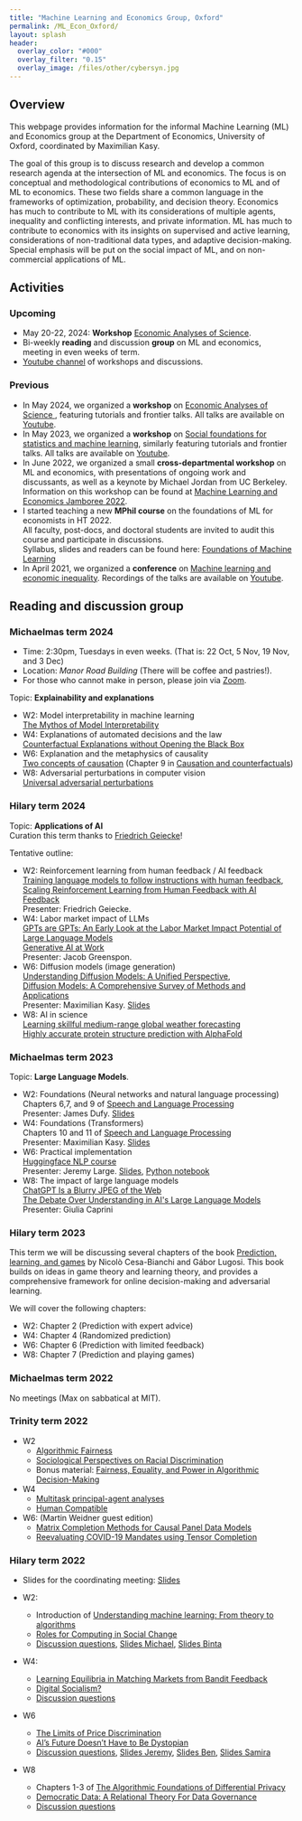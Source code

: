 ```yaml
---
title: "Machine Learning and Economics Group, Oxford"
permalink: /ML_Econ_Oxford/
layout: splash
header:
  overlay_color: "#000"
  overlay_filter: "0.15"
  overlay_image: /files/other/cybersyn.jpg
---
```


## Overview

This webpage provides information for the informal Machine Learning (ML) and Economics group at the Department of Economics, University of Oxford, coordinated by Maximilian Kasy.

The goal of this group is to discuss research and develop a common research agenda at the intersection of ML and economics.
The focus is on conceptual and methodological contributions of economics to ML and of ML to economics.
These two fields share a common language in the frameworks of optimization, probability, and decision theory.
Economics has much to contribute to ML with its considerations of multiple agents, inequality and conflicting interests, and private information.
ML has much to contribute to economics with its insights on supervised and active learning, considerations of non-traditional data types, and adaptive decision-making.
Special emphasis will be put on the social impact of ML, and on non-commercial applications of ML.


## Activities

### Upcoming

- May 20-22, 2024: **Workshop** [Economic Analyses of Science](https://maxkasy.github.io/home/economics_of_science_workshop/).  
- Bi-weekly **reading** and discussion **group** on ML and economics, meeting in even weeks of term.
- [Youtube channel](https://www.youtube.com/channel/UCB3VHmtU-Acta1o0wbzWaag/videos) of workshops and discussions.


### Previous


- In May 2024, we organized a **workshop** on [Economic Analyses of Science ](https://maxkasy.github.io/home/economics_of_science_workshop/), featuring tutorials and frontier talks. All talks are available on [Youtube](https://www.youtube.com/channel/UCB3VHmtU-Acta1o0wbzWaag/videos).
- In May 2023, we organized a **workshop** on [Social foundations for statistics and machine learning](https://maxkasy.github.io/home/social_foundations_workshop/), similarly featuring tutorials and frontier talks. All talks are available on [Youtube](https://www.youtube.com/channel/UCB3VHmtU-Acta1o0wbzWaag/videos).
- In June 2022, we organized a small **cross-departmental workshop** on ML and economics, with presentations of ongoing work and discussants, as well as a keynote by Michael Jordan from UC Berkeley. 
Information on this workshop can be found at [Machine Learning and Economics Jamboree 2022](https://maxkasy.github.io/home/ML_Econ_Oxford/Jamboree_2022/).
- I started teaching a new **MPhil course** on the foundations of ML for economists in HT 2022.  
All faculty, post-docs, and doctoral students are invited to audit this course and participate in discussions.  
Syllabus, slides and readers can be found here:
[Foundations of Machine Learning](https://maxkasy.github.io/home/ML_Oxford_2023/)
- In April 2021, we organized a **conference** on [Machine learning and economic inequality](https://maxkasy.github.io/home/ML_inequality_conference/). Recordings of the talks are available on [Youtube](https://www.youtube.com/channel/UCB3VHmtU-Acta1o0wbzWaag/videos).

## Reading and discussion group

### Michaelmas term 2024

- Time: 2:30pm, Tuesdays in even weeks. (That is: 22 Oct, 5 Nov, 19 Nov, and 3 Dec)  
- Location: *Manor Road Building* (There will be coffee and pastries!).
- For those who cannot make in person, please join via [Zoom](https://zoom.us/j/91261172120?pwd=RUUzdDZIeWd1bTlNWHFOU2doaDJEQT09).  

Topic: **Explainability and explanations**

- W2: Model interpretability in machine learning  
  [The Mythos of Model Interpretability](https://arxiv.org/abs/1606.03490)
- W4: Explanations of automated decisions and the law  
  [Counterfactual Explanations without Opening the Black Box](https://arxiv.org/abs/1711.00399)
- W6: Explanation and the metaphysics of causality  
  [Two concepts of causation](/home/files/other/ML_Econ_Oxford/Ned_Hall_2_concepts_of_causation.pdf) (Chapter 9 in [Causation and counterfactuals](https://direct.mit.edu/books/edited-volume/2458/Causation-and-Counterfactuals))
- W8: Adversarial perturbations in computer vision  
  [Universal adversarial perturbations](https://arxiv.org/abs/1610.08401)



### Hilary term 2024


Topic: **Applications of AI**  
Curation this term thanks to [Friedrich Geiecke](https://sites.google.com/view/friedrichgeiecke/home)!  

Tentative outline:

- W2: Reinforcement learning from human feedback / AI feedback  
  [Training language models to follow instructions with human feedback](https://arxiv.org/abs/2203.02155),  
  [Scaling Reinforcement Learning from Human Feedback with AI Feedback](https://arxiv.org/abs/2309.00267)  
  Presenter: Friedrich Geiecke.
- W4: Labor market impact of LLMs  
  [GPTs are GPTs: An Early Look at the Labor Market Impact Potential of Large Language Models](https://arxiv.org/abs/2303.10130)  
  [Generative AI at Work](https://www.nber.org/papers/w31161)  
  Presenter: Jacob Greenspon.  
- W6: Diffusion models (image generation)  
  [Understanding Diffusion Models: A Unified Perspective](https://arxiv.org/abs/2208.11970),  
  [Diffusion Models: A Comprehensive Survey of Methods and Applications](https://arxiv.org/abs/2209.00796)  
  Presenter: Maximilian Kasy. [Slides](/home/files/slides/encoders_diffusion.pdf)  
- W8: AI in science  
  [Learning skillful medium-range global weather forecasting](https://www.science.org/stoken/author-tokens/ST-1550/full)  
  [Highly accurate protein structure prediction with AlphaFold](https://www.nature.com/articles/s41586-021-03819-2)




### Michaelmas term 2023

Topic: **Large Language Models**.

- W2: Foundations (Neural networks and natural language processing)  
  Chapters 6,7, and 9 of [Speech and Language Processing](https://web.stanford.edu/~jurafsky/slp3/)  
  Presenter: James Dufy. [Slides](/home/files/other/ML_Econ_Oxford/duffy-slides.pdf)  
- W4: Foundations (Transformers)  
  Chapters 10 and 11 of [Speech and Language Processing](https://web.stanford.edu/~jurafsky/slp3/)  
  Presenter: Maximilian Kasy. [Slides](/home/files/slides/transformer_slides.pdf)  
- W6: Practical implementation  
  [Huggingface NLP course](https://huggingface.co/learn/nlp-course/)  
  Presenter: Jeremy Large. [Slides](/home/files/other/ML_Econ_Oxford/LLM_Jeremy_large_slides.html), [Python notebook](/home/files/other/ML_Econ_Oxford/LLM_Jeremy_Large.ipynb)  
- W8: The impact of large language models  
  [ChatGPT Is a Blurry JPEG of the Web](https://www.newyorker.com/tech/annals-of-technology/chatgpt-is-a-blurry-jpeg-of-the-web)  
  [The Debate Over Understanding in AI's Large Language Models](https://arxiv.org/abs/2210.13966)  
  Presenter: Giulia Caprini  


### Hilary term 2023

This term we will be discussing several chapters of the book [Prediction, learning, and games](https://cesa-bianchi.di.unimi.it/predbook/) by Nicolò Cesa-Bianchi and Gábor Lugosi. This book builds on ideas in game theory and learning theory, and provides a comprehensive framework for online decision-making and adversarial learning.

We will cover the following chapters:

- W2: Chapter 2 (Prediction with expert advice)
- W4: Chapter 4 (Randomized prediction)
- W6: Chapter 6 (Prediction with limited feedback)
- W8: Chapter 7 (Prediction and playing games)



### Michaelmas term 2022

No meetings (Max on sabbatical at MIT).


### Trinity term 2022


- W2
  - [Algorithmic Fairness](/home/files/other/ML_Econ_Oxford/Pessach_Shmueli.pdf)
  - [Sociological Perspectives on Racial Discrimination](/home/files/other/ML_Econ_Oxford/sociological_discrimination.pdf)
  - Bonus material: [Fairness, Equality, and Power in Algorithmic Decision-Making](/home/files/other/ML_Econ_Oxford/Abebe_Kasy.pdf)
- W4
  - [Multitask principal-agent analyses](/home/files/other/ML_Econ_Oxford/Holmstrom_Milgrom.pdf)
  - [Human Compatible](/home/files/other/ML_Econ_Oxford/human_compatible.pdf)
- W6: (Martin Weidner guest edition)  
  - [Matrix Completion Methods for Causal Panel Data Models](/home/files/other/ML_Econ_Oxford/matrix_completion.pdf)  
  - [Reevaluating COVID-19 Mandates using Tensor Completion](/home/files/other/ML_Econ_Oxford/mask_mandates.pdf)  


### Hilary term 2022

- Slides for the coordinating meeting: [Slides](/home/files/other/ML_Econ_Oxford/ML_Econ_organizing_slides.pdf)  

- W2:
  - Introduction of [Understanding machine learning: From theory to algorithms](
https://www.cs.huji.ac.il/~shais/UnderstandingMachineLearning/understanding-machine-learning-theory-algorithms.pdf)
  - [Roles for Computing in Social Change](/home/files/other/ML_Econ_Oxford/computing_social_change.pdf)
  - [Discussion questions](/home/files/other/ML_Econ_Oxford/Discussion_questions_1.pdf), [Slides Michael](/home/files/other/ML_Econ_Oxford/Michael_slides_ML_textbook.pdf), [Slides Binta](/home/files/other/ML_Econ_Oxford/Binta_slides_roles_computing.pdf)
- W4:
  - [Learning Equilibria in Matching Markets from Bandit Feedback](/home/files/other/ML_Econ_Oxford/learning_equilibria.pdf)
  - [Digital Socialism?](/home/files/other/ML_Econ_Oxford/digital_socialism.pdf)
  - [Discussion questions](/home/files/other/ML_Econ_Oxford/Discussion_questions_2.pdf)  
- W6
  - [The Limits of Price Discrimination](/home/files/other/ML_Econ_Oxford/limits-price-discrimination.pdf)
  - [AI’s Future Doesn’t Have to Be Dystopian](https://bostonreview.net/forum/science-nature/daron-acemoglu-redesigning-ai)
  - [Discussion questions](/home/files/other/ML_Econ_Oxford/Discussion_questions_3.pdf), 
  [Slides Jeremy](/home/files/other/ML_Econ_Oxford/Jeremy_slides_pricediscrimination.pdf),
  [Slides Ben](/home/files/other/ML_Econ_Oxford/Ben_slides_dystopian.pdf),
[Slides Samira](/home/files/other/ML_Econ_Oxford/Samira_slides_dystopian.pdf)
- W8
  - Chapters 1-3 of [The Algorithmic Foundations of Differential Privacy](/home/files/other/ML_Econ_Oxford/differential_privacy.pdf)
  - [Democratic Data: A Relational Theory For Data Governance](/home/files/other/ML_Econ_Oxford/relational_data_governance.pdf)
  - [Discussion questions](/home/files/other/ML_Econ_Oxford/Discussion_questions_4.pdf)  

<!-- ## Affiliates

### Faculty

- Abigail Adams-Prassl: [Website](https://abiadams.com/)
- Jeremias Adams-Prassl: [Website](https://www.magd.ox.ac.uk/member-of-staff/jeremias-prassl/)
- Frank DiTraglia: [Website](https://ditraglia.com), [Code](https://github.com/fditraglia)
- Edith Elkind: [Website](http://www.cs.ox.ac.uk/people/edith.elkind/)
- Paul Goldberg: [Website](http://www.cs.ox.ac.uk/people/paul.goldberg/index1.html)
- Maximilian Kasy: [Website](https://maxkasy.github.io/home/), [Code](https://maxkasy.github.io/home/code-and-apps/)  
- Margaryta Klymak: [Website](https://sites.google.com/view/margarytaklymak)
- Anders Kock: [Website](https://sites.google.com/site/andersbkock/)
- Pantelis Koutroumpis: [Website](https://www.oxfordmartin.ox.ac.uk/people/dr-pantelis-koutroumpis/)
- Nathaniel Lane: [Website](http://nathanlane.info), [Code](https://github.com/nathanlane)
- Jeremy Large: [Website](https://github.com/jeremy-large), [Code](https://github.com/jeremy-large)
- Michael McMahon: [Website](mcmahonecon.com), [Code](https://github.com/mcmahonecon/)
- Barbara Petrongolo: [Website](https://sites.google.com/site/barbarapetrongolo/)
- Charles Rahal: [Website](crahal.github.io), [Code](https://github.com/crahal)
- Kevin Sheppard: [Website](https://www.kevinsheppard.com), [Code](https://github.com/bashtage)
- Alexander Teytelboym: [Website](https://t8el.com/)
- Severine Toussaert: [Website](http://severinetoussaert.com/)
- Martin Weidner: [Website](https://users.ox.ac.uk/~econ0610/)
- Frank Windmeijer: [Website](https://www.stats.ox.ac.uk/all-people/professor-frank-windmeijer/)
- Francesco Zanetti: [Website](https://users.ox.ac.uk/~wadh4073/)




### Post-docs

- Andrea Bernini	
- Christophe Gaillac: [Website](https://www.cgaillac.com/)
- Mathias Jensen: [Website](https://fjaellegaard.com/)
- Xiyu Jiao: [Website](https://sites.google.com/view/xiyujiao)
- Edwin Lock: [Website](edwinlock.com)
- Claudia Noack: [Website](https://claudianoack.github.io/)
- Ryan Rholes: [Website](ryanholes.com)
- Ning Zhang: [Website](https://sites.google.com/view/ningzhangecon)

 -->
